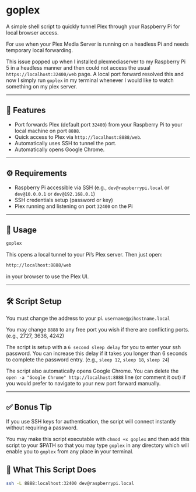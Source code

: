 # goplex

A simple shell script to quickly tunnel Plex through your Raspberry Pi for local browser access.

For use when your Plex Media Server is running on a headless Pi and needs temporary local forwarding.

This issue popped up when I installed plexmediaserver to my Raspberry Pi 5 in a headless manner and then could not access the usual `https://localhost:32400/web` page. A local port forward resolved this and now I simply run `goplex` in my terminal whenever I would like to watch something on my plex server.

---

## 🔧 Features

- Port forwards Plex (default port `32400`) from your Raspberry Pi to your local machine on port `8888`.
- Quick access to Plex via `http://localhost:8888/web`.
- Automatically uses SSH to tunnel the port.
- Automatically opens Google Chrome.

---

## ⚙️ Requirements

- Raspberry Pi accessible via SSH (e.g., `dev@raspberrypi.local` or `dev@10.0.0.1` or `dev@192.168.0.1`)
- SSH credentials setup (password or key)
- Plex running and listening on port `32400` on the Pi

---

## 🚀 Usage

```bash
goplex
```
This opens a local tunnel to your Pi’s Plex server. Then just open:

```bash
http://localhost:8888/web
```
in your browser to use the Plex UI.

---

## 🛠 Script Setup

You must change the address to your pi. `username@pihostname.local`

You may change `8888` to any free port you wish if there are conflicting ports. (e.g., 2727, 3636, 4242)

The script is setup with a `6 second sleep delay` for you to enter your ssh password. You can increase this delay if it takes you longer than 6 seconds to complete the password entry. (e.g., `sleep 12`, `sleep 18`, `sleep 24`)

The script also automatically opens Google Chrome. You can delete the `open -a "Google Chrome" http://localhost:8888` line (or comment it out) if you would prefer to navigate to your new port forward manually.

---
 
## ✅ Bonus Tip

If you use SSH keys for authentication, the script will connect instantly without requiring a password.

You may make this script executable with `chmod +x goplex` and then add this script to your $PATH so that you may type `goplex` in any directory which will enable you to `goplex` from any place in your terminal.

## 📂 What This Script Does

```bash
ssh -L 8888:localhost:32400 dev@raspberrypi.local
```


